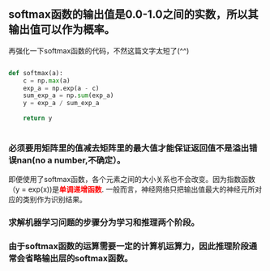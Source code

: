 ## softmax函数的输出值是0.0-1.0之间的实数，所以其输出值可以作为**概率**。
再强化一下softmax函数的代码，不然这篇文字太短了(^^)
```python

def softmax(a):
    c = np.max(a)
    exp_a = np.exp(a - c)
    sum_exp_a = np.sum(exp_a)
    y = exp_a / sum_exp_a
    
    return y
    
```

### 必须要用矩阵里的值减去矩阵里的最大值才能保证返回值不是溢出错误**nan**(no a number,不确定）。

即便使用了softmax函数，各个元素之间的大小关系也不会改变。因为指数函数（y = exp(x))是<font color=red>**单调递增函数**</font>.
一般而言，神经网络只把输出值最大的神经元所对应的类别作为识别结果。
### 求解机器学习问题的步骤分为**学习**和**推理**两个阶段。
### 由于softmax函数的运算需要一定的计算机运算力，**因此推理阶段通常会省略输出层的softmax函数**。

<style>
    @import url(atom-one-dark.css);
    def softmax(a):
    c = np.max(a)
    exp_a = np.exp(a - c)
    sum_exp_a = np.sum(exp_a)
    y = exp_a / sum_exp_a
    
    return y
    
</style>
